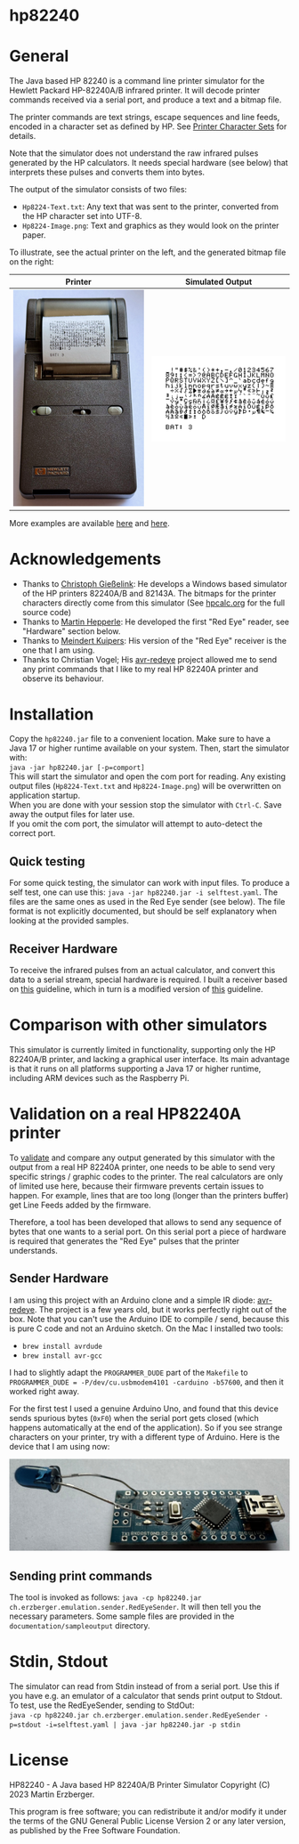 # hp82240

 # General

The Java based HP 82240 is a command line printer simulator for the Hewlett Packard HP-82240A/B 
infrared printer. It will decode printer commands received via a serial port, and produce
a text and a bitmap file.

The printer commands are text strings, escape sequences and line feeds, encoded in a character
set as defined by HP. See [Printer Character Sets](documentation/charactersets/charactersets.md)
for details.

Note that the simulator does not understand the raw infrared pulses generated by the
HP calculators. It needs special hardware (see below) that interprets these pulses and
converts them into bytes.

The output of the simulator consists of two files:
* `Hp8224-Text.txt`: Any text that was sent to the printer, converted from the HP character set into UTF-8. 
* `Hp8224-Image.png`: Text and graphics as they would look on the printer paper.

To illustrate, see the actual printer on the left, and the generated bitmap file on the right:

| Printer                                                                             | Simulated Output                                                                                       |
|-------------------------------------------------------------------------------------|--------------------------------------------------------------------------------------------------------|
| <img src="documentation/pictures/HP82240A.jpg" width="320" alt="HP 82240A printer"> | <img src="documentation/pictures/HPSelfTestFromSimulator.png" width="320" align="top" alt="Self Test"> |

More examples are available [here](documentation/examples.md) and
[here](documentation/validation/validation.md).

# Acknowledgements
* Thanks to <a href="http://hp.giesselink.com/">Christoph Gießelink</a>: He develops
a Windows based simulator of the HP printers 82240A/B and 82143A. The bitmaps for the
printer characters directly come from this simulator (See
<a href="https://www.hpcalc.org/details/7386">hpcalc.org</a>
for the full source code)
* Thanks to [Martin Hepperle](https://www.mh-aerotools.de): He developed the first
"Red Eye" reader, see "Hardware" section below.
* Thanks to [Meindert Kuipers](https://www.hpmuseum.org/forum/user-215.html): His version
of the "Red Eye" receiver is the one that I am using.
* Thanks to Christian Vogel; His [avr-redeye](https://github.com/vogelchr/avr-redeye) project allowed me to send any print commands
that I like to my real HP 82240A printer and observe its behaviour.

# Installation
Copy the `hp82240.jar` file to a convenient location. Make sure to have a Java 17 or higher
runtime available on your system. Then, start the simulator with:  
`java -jar hp82240.jar [-p=comport]`  
This will start the simulator and open the com port for reading. Any existing output files
(`Hp8224-Text.txt` and `Hp8224-Image.png`) will be overwritten on application startup.  
When you are done with your session stop the simulator with `Ctrl-C`. Save away the output
files for later use.  
If you omit the com port, the simulator will attempt to auto-detect the correct port.

## Quick testing
For some quick testing, the simulator can work with input files. To produce a self test,
one can use this: `java -jar hp82240.jar -i selftest.yaml`. The files are the same ones as used
in the Red Eye sender (see below). The file format is not explicitly documented, but should
be self explanatory when looking at the provided samples.

## Receiver Hardware
To receive the infrared pulses from an actual calculator, and convert this data to a serial stream,
special hardware is required. I built a receiver based on
[this](https://www.hpmuseum.org/forum/thread-14858.html) guideline, which in turn is a
modified version of
[this](https://www.mh-aerotools.de/hp/red-eye/HP-IR%20Receiver%20with%20Arduino.pdf)
guideline.

# Comparison with other simulators
This simulator is currently limited in functionality, supporting only the HP 82240A/B printer,
and lacking a graphical user interface. Its main advantage is that it runs on all platforms
supporting a Java 17 or higher runtime, including ARM devices such as the Raspberry Pi. 

# Validation on a real HP82240A printer
To [validate](documentation/validation/validation.md) and compare any output generated by
this simulator with the output from a real
HP 82240A printer, one needs to be able to send very specific strings / graphic codes to
the printer. The real calculators are only of limited use here, because their firmware
prevents certain issues to happen. For example, lines that are too long (longer than the
printers buffer) get Line Feeds added by the firmware.

Therefore, a tool has been developed that allows to send any sequence of bytes that one wants
to a serial port. On this serial port a piece of hardware is required that generates the
"Red Eye" pulses that the printer understands.

## Sender Hardware

I am using this project with an Arduino clone and a simple IR diode:
[avr-redeye](https://github.com/vogelchr/avr-redeye). The project is a few years old, but it works perfectly right out of
the box. Note that you can't use the Arduino IDE to compile / send, because this is pure
C code and not an Arduino sketch. On the Mac I installed two tools:
* `brew install avrdude`
* `brew install avr-gcc`

I had to slightly adapt the `PROGRAMMER_DUDE` part of the `Makefile`
to  
`PROGRAMMER_DUDE = -P/dev/cu.usbmodem4101 -carduino -b57600`, and then it worked right away.

For the first test I used a genuine Arduino Uno, and found that this device sends spurious
bytes (`0xF0`) when the serial port gets closed (which happens automatically at the end of
the application). So if you see strange characters on your printer, try with a different
type of Arduino. Here is the device that I am using now:

<img src="documentation/pictures/Sender.jpg" alt="IR Sender">

## Sending print commands

The tool is invoked as follows:
`java -cp hp82240.jar ch.erzberger.emulation.sender.RedEyeSender`. It will then tell you
the necessary parameters. Some sample files are provided in the
`documentation/sampleoutput` directory.


# Stdin, Stdout
The simulator can read from Stdin instead of from a serial port. Use this if you have e.g.
an emulator of a calculator that sends print output to Stdout. To test, use the RedEyeSender, 
sending to StdOut:   
`java -cp hp82240.jar ch.erzberger.emulation.sender.RedEyeSender -p=stdout -i=selftest.yaml | java -jar hp82240.jar -p stdin`

# License
HP82240 - A Java based HP 82240A/B Printer Simulator
Copyright (C) 2023 Martin Erzberger.

This program is free software; you can redistribute it and/or modify it under the terms
of the GNU General Public License Version 2 or any later version, as published by the Free
Software Foundation.
